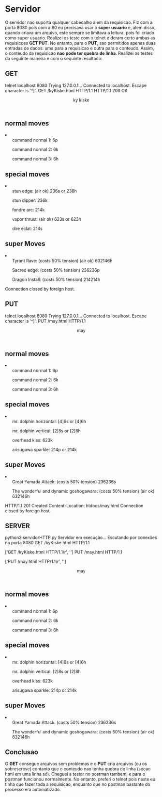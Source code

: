 # Servidor

O servidor nao suporta qualquer cabecalho alem da requisicao. Fiz com a porta 8080 pois com a 80 eu precisava usar o **super usuario** e, alem disso, quando criava um arquivo, este sempre se limitava a leitura, pois foi criado como super usuario. Realizei os teste com o telnet e deram certo ambas as requisicoes **GET PUT**. No entanto, para o **PUT**, sao permitidos apenas duas entradas de dados: uma para a requisicao e outra para o conteudo. Assim, o conteudo da requisicao **nao pode ter quebra de linha**. Realizei os testes da seguinte maneira e com o sequinte resultado:

## GET

telnet localhost 8080
Trying 127.0.0.1...
Connected to localhost.
Escape character is '^]'.
GET /kyKiske.html HTTP/1.1
HTTP/1.1 200 OK

<!DOCTYPE html>
<html lang="en">
<head>
    <meta charset="UTF-8">
    <meta name="viewport" content="width=device-width, initial-scale=1.0">
    <title>KY KISKE</title>
    <link rel="stylesheet" href="main.css">
</head>
<body>
    <header>
        <div>ky kiske</div>
    </header>
    <div>
        <h2>normal moves</h2>
        <li>
            <ul>command normal 1: 6p</ul>
            <ul>command normal 2: 6k</ul>
            <ul>command normal 3: 6h</ul>
        </li>
        <h2>special moves</h2>
        <li>
            <ul>stun edge: (air ok) 236s or 236h</ul>
            <ul>stun dipper: 236k</ul>
            <ul>fondre arc: 214k</ul>
            <ul>vapor thrust: (air ok) 623s or 623h</ul>
            <ul>dire eclat: 214s</ul>
        </li>
        <h2>super Moves</h2>
        <li>
            <ul>Tyrant Rave: (costs 50% tension) (air ok) 632146h</ul>
            <ul>Sacred edge: (costs 50% tension) 236236p</ul>
            <ul>Dragon Install: (costs 50% tension) 214214h</ul>
        </li>
    </div>
</body>
</html>
Connection closed by foreign host.

## PUT

telnet localhost 8080
Trying 127.0.0.1...
Connected to localhost.
Escape character is '^]'.
PUT /may.html HTTP/1.1
<!DOCTYPE html><html lang="en"><head><meta charset="UTF-8"><meta name="viewport" content="width=device-width, initial-scale=1.0"><title>MAY</title><link rel="stylesheet" href="main.css"></head><body><header><div>may</div></header><div><h2>normal moves</h2><li><ul>command normal 1: 6p</ul><ul>command normal 2: 6k</ul><ul>command normal 3: 6h</ul></li><h2>special moves</h2><li><ul>mr. dolphin horizontal: [4]6s or [4]6h</ul><ul>mr. dolphin vertical: [2]8s or [2]8h</ul><ul>overhead kiss: 623k</ul><ul>arisugawa sparkle: 214p or 214k</ul></li><h2>super Moves</h2><li><ul>Great Yamada Attack: (costs 50% tension) 236236s</ul><ul>The wonderful and dynamic goshogawara: (costs 50% tension) (air ok) 632146h</ul></li></div></body></html>
HTTP/1.1 201 Created
Content-Location: htdocs/may.html
Connection closed by foreign host.

## SERVER

python3 servidorHTTP.py 
Servidor em execução...
Escutando por conexões na porta 8080
GET /kyKiske.html HTTP/1.1

['GET /kyKiske.html HTTP/1.1\r', '']
PUT /may.html HTTP/1.1

['PUT /may.html HTTP/1.1\r', '']
<!DOCTYPE html><html lang="en"><head><meta charset="UTF-8"><meta name="viewport" content="width=device-width, initial-scale=1.0"><title>MAY</title><link rel="stylesheet" href="main.css"></head><body><header><div>may</div></header><div><h2>normal moves</h2><li><ul>command normal 1: 6p</ul><ul>command normal 2: 6k</ul><ul>command normal 3: 6h</ul></li><h2>special moves</h2><li><ul>mr. dolphin horizontal: [4]6s or [4]6h</ul><ul>mr. dolphin vertical: [2]8s or [2]8h</ul><ul>overhead kiss: 623k</ul><ul>arisugawa sparkle: 214p or 214k</ul></li><h2>super Moves</h2><li><ul>Great Yamada Attack: (costs 50% tension) 236236s</ul><ul>The wonderful and dynamic goshogawara: (costs 50% tension) (air ok) 632146h</ul></li></div></body></html>

## Conclusao

O **GET** consegue arquivos sem problemas e o **PUT** cria arquivos (ou os sobrescreve) contanto que o conteudo nao tenha quebra de linha (secao html em uma linha só). Cheguei a testar no postman tambem, e para o postman funcionou normalmente. No entanto, preferi o telnet pois neste eu tinha que fazer toda a requisicao, enquanto que no postman bastante do processo era automatizado.
